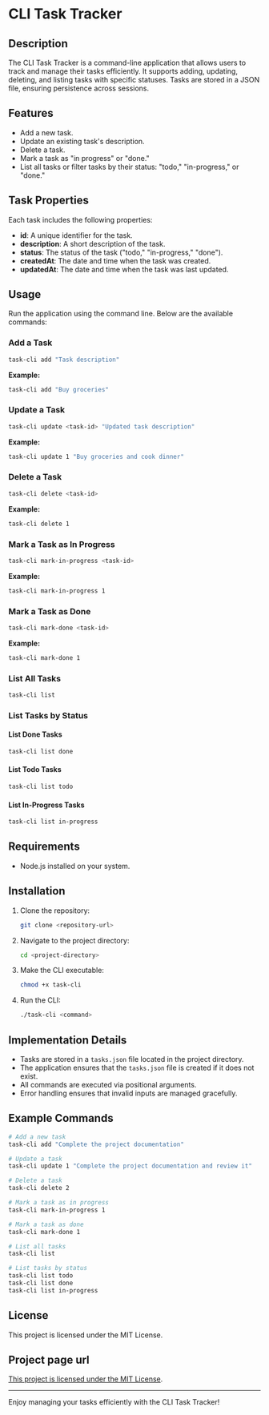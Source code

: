 # CLI Task Tracker

## Description
The CLI Task Tracker is a command-line application that allows users to track and manage their tasks efficiently. It supports adding, updating, deleting, and listing tasks with specific statuses. Tasks are stored in a JSON file, ensuring persistence across sessions.

## Features
- Add a new task.
- Update an existing task's description.
- Delete a task.
- Mark a task as "in progress" or "done."
- List all tasks or filter tasks by their status: "todo," "in-progress," or "done."

## Task Properties
Each task includes the following properties:
- **id**: A unique identifier for the task.
- **description**: A short description of the task.
- **status**: The status of the task ("todo," "in-progress," "done").
- **createdAt**: The date and time when the task was created.
- **updatedAt**: The date and time when the task was last updated.

## Usage
Run the application using the command line. Below are the available commands:

### Add a Task
```bash
task-cli add "Task description"
```
**Example:**
```bash
task-cli add "Buy groceries"
```

### Update a Task
```bash
task-cli update <task-id> "Updated task description"
```
**Example:**
```bash
task-cli update 1 "Buy groceries and cook dinner"
```

### Delete a Task
```bash
task-cli delete <task-id>
```
**Example:**
```bash
task-cli delete 1
```

### Mark a Task as In Progress
```bash
task-cli mark-in-progress <task-id>
```
**Example:**
```bash
task-cli mark-in-progress 1
```

### Mark a Task as Done
```bash
task-cli mark-done <task-id>
```
**Example:**
```bash
task-cli mark-done 1
```

### List All Tasks
```bash
task-cli list
```

### List Tasks by Status
#### List Done Tasks
```bash
task-cli list done
```
#### List Todo Tasks
```bash
task-cli list todo
```
#### List In-Progress Tasks
```bash
task-cli list in-progress
```

## Requirements
- Node.js installed on your system.

## Installation
1. Clone the repository:
   ```bash
   git clone <repository-url>
   ```
2. Navigate to the project directory:
   ```bash
   cd <project-directory>
   ```
3. Make the CLI executable:
   ```bash
   chmod +x task-cli
   ```
4. Run the CLI:
   ```bash
   ./task-cli <command>
   ```

## Implementation Details
- Tasks are stored in a `tasks.json` file located in the project directory.
- The application ensures that the `tasks.json` file is created if it does not exist.
- All commands are executed via positional arguments.
- Error handling ensures that invalid inputs are managed gracefully.

## Example Commands
```bash
# Add a new task
task-cli add "Complete the project documentation"

# Update a task
task-cli update 1 "Complete the project documentation and review it"

# Delete a task
task-cli delete 2

# Mark a task as in progress
task-cli mark-in-progress 1

# Mark a task as done
task-cli mark-done 1

# List all tasks
task-cli list

# List tasks by status
task-cli list todo
task-cli list done
task-cli list in-progress
```

## License
This project is licensed under the MIT License.

## Project page url
[This project is licensed under the MIT License](https://roadmap.sh/projects/task-tracker).

---
Enjoy managing your tasks efficiently with the CLI Task Tracker!

